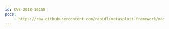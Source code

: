 ```yaml
---
id: CVE-2018-16158
pocs:
    - https://raw.githubusercontent.com/rapid7/metasploit-framework/master/modules/auxiliary/scanner/ssh/eaton_xpert_backdoor.rb
---
```

